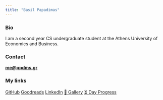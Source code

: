 ```yaml
---
title: "Basil Papadimas"
---
```


### Bio

I am a second year CS undergraduate student at the Athens University of Economics and Business.

### Contact

**[me@ppdms.gr](mailto:me@ppdms.gr)**

### My links

[GitHub](https://github.com/ppdms)
[Goodreads](https://www.goodreads.com/papadimas)
[LinkedIn](https://www.linkedin.com/in/ppdms/)
[📸 Gallery](https://img.ppdms.gr)
[⏳ Day Progress](https://ppdms.gr/time)

<!--- TODO: add a projects section after updating GitHub -->


